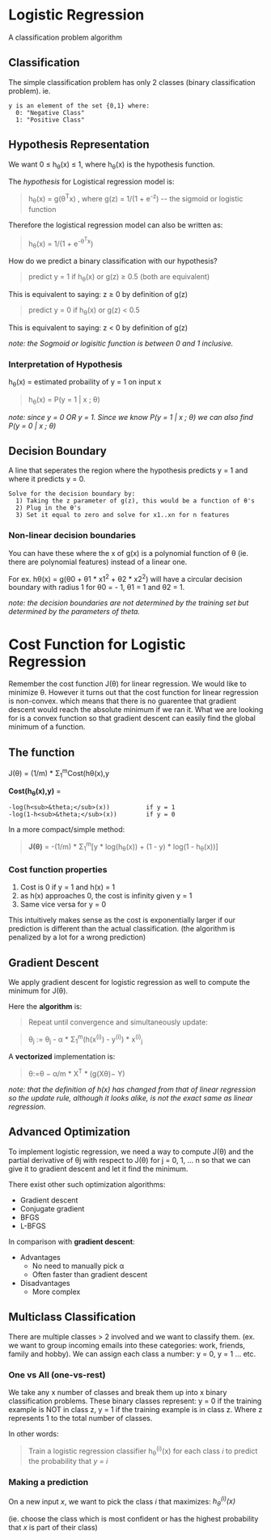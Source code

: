 # Logistic Regression
A classification problem algorithm

## Classification
The simple classification problem has only 2 classes (binary classification problem). ie.
```
y is an element of the set {0,1} where: 
  0: "Negative Class"
  1: "Positive Class"
```

## Hypothesis Representation
We want 0 &le; h<sub>&theta;</sub>(x) &le; 1, where h<sub>&theta;</sub>(x) is the hypothesis function.

The *hypothesis* for Logistical regression model is:
> h<sub>&theta;</sub>(x) = g(&theta;<sup>T</sup>x)
, where g(z) = 1/(1 + e<sup>-z</sup>) -- the sigmoid or logistic function

Therefore the logistical regression model can also be written as:
> h<sub>&theta;</sub>(x) = 1/(1 + e<sup>-&theta;<sup>T</sup>x</sup>)

How do we predict a binary classification with our hypothesis?

> predict y = 1 if h<sub>&theta;</sub>(x) or g(z) &ge; 0.5 (both are equivalent)
    
This is equivalent to saying: z &ge; 0 by definition of g(z)

> predict y = 0 if h<sub>&theta;</sub>(x) or g(z) &lt; 0.5
    
This is equivalent to saying: z &lt; 0 by definition of g(z)

*note: the Sogmoid or logisitic function is between 0 and 1 inclusive.*

### Interpretation of Hypothesis
h<sub>&theta;</sub>(x) = estimated probaility of y = 1 on input x
> h<sub>&theta;</sub>(x) = P(y = 1 | x ; &theta;)

*note: since y = 0 OR y = 1. Since we know P(y = 1 | x ; &theta;) we can also find P(y = 0 | x ; &theta;)*

## Decision Boundary
A line that seperates the region where the hypothesis predicts y = 1 and where it predicts y = 0.
```
Solve for the decision boundary by:
  1) Taking the z parameter of g(z), this would be a function of θ's
  2) Plug in the θ's
  3) Set it equal to zero and solve for x1..xn for n features
```

### Non-linear decision boundaries
You can have these where the x of g(x) is a polynomial function of &theta; (ie. there are polynomial features) instead of a linear one. 

For ex. h&theta;(x) = g(&theta;0 + &theta;1 * x1<sup>2</sup> + &theta;2 * x2<sup>2</sup>) will have a circular decision boundary with radius 1 for &theta;0 = - 1, &theta;1 = 1 and &theta;2 = 1.

*note: the decision boundaries are not determined by the training set but determined by the parameters of theta.*

# Cost Function for Logistic Regression
Remember the cost function J(&theta;) for linear regression. We would like to minimize &theta;. However it turns out that the cost function for linear regression is non-convex. which means that there is no guarentee that gradient descent would reach the absolute minimum if we ran it. What we are looking for is a convex function so that gradient descent can easily find the global minimum of a function.

## The function
J(&theta;) = (1/m) * &Sigma;<sub>1</sub><sup>m</sup>Cost(h&theta;(x),y

**Cost(h<sub>&theta;</sub>(x),y)** =
```
-log(h<sub>&theta;</sub>(x))          if y = 1
-log(1-h<sub>&theta;</sub>(x))        if y = 0
```
In a more compact/simple method:
> **J(&theta;)** = -(1/m) * &Sigma;<sub>1</sub><sup>m</sup>[y * log(h<sub>&theta;</sub>(x)) + (1 - y) * log(1 - h<sub>&theta;</sub>(x))]

### Cost function properties

1. Cost is 0 if y = 1 and h(x) = 1
2. as h(x) approaches 0, the cost is infinity given y = 1
3. Same vice versa for y = 0

This intuitively makes sense as the cost is exponentially larger if our prediction is different than the actual classification. (the algorithm is penalized by a lot for a wrong prediction)

## Gradient Descent
We apply gradient descent for logistic regression as well to compute the minimum for J(&theta;).

Here the **algorithm** is:
> Repeat until convergence and simultaneously update:

> &theta;<sub>j</sub> := &theta;<sub>j</sub> - &alpha; * &Sigma;<sub>1</sub><sup>m</sup>(h(x<sup>(i)</sup>) - y<sup>(i)</sup>) * x<sup>(i)</sup><sub>j</sub>

A **vectorized** implementation is:
> θ:=θ − α/m * X<sup>T</sup> * (g(Xθ)− Y)

*note: that the definition of h(x) has changed from that of linear regression so the update rule, although it looks alike, is not the exact same as linear regression.*

## Advanced Optimization
To implement logistic regression, we need a way to compute J(&theta;) and the partial derivative of &theta;j with respect to J(&theta;) for j = 0, 1, ... n so that we can give it to gradient descent and let it find the minimum.

There exist other such optimization algorithms:
  - Gradient descent
  - Conjugate gradient
  - BFGS
  - L-BFGS

In comparison with **gradient descent**:
  - Advantages
    - No need to manually pick &alpha;
    - Often faster than gradient descent
  - Disadvantages
    - More complex

## Multiclass Classification
There are multiple classes > 2 involved and we want to classify them. (ex. we want to group incoming emails into these categories: work, friends, family and hobby). We can assign each class a number: y = 0, y = 1 ... etc.

### One vs All (one-vs-rest)
We take any x number of classes and break them up into x binary classification problems. These binary classes represent: y = 0 if the training example is NOT in class z, y = 1 if the training example is in class z. Where z represents 1 to the total number of classes.

In other words:
> Train a logistic regression classifier h<sub>&theta;</sub><sup>(i)</sup>(x) for each class *i* to predict the probability that *y = i*

### Making a prediction
On a new input *x*, we want to pick the class *i* that maximizes: *h<sub>&theta;</sub><sup>(i)</sup>(x)*

(ie. choose the class which is most confident or has the highest probability that *x* is part of their class)
